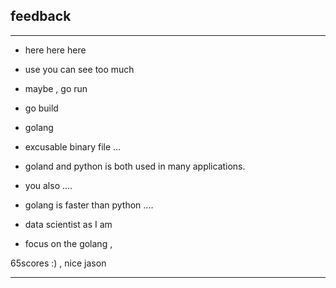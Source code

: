 ## feedback

----

- here here here

- use you can see too much

- maybe , go run 

- go build  

- golang 

- excusable binary file ...

- goland and python is both used in many applications.

- you also ....

- golang is faster than python .... 

- data scientist as I am 

- focus on the golang , 

65scores :) , nice jason 

---

